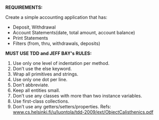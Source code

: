 **REQUIREMENTS:**

Create a simple accounting application that has:

* Deposit, Withdrawal
* Account Statements(date, total amount, account balance)
* Print Statements
* Filters (from, thru, withdrawals, deposits)

**MUST USE TDD and JEFF BAY's RULES:**

1. Use only one level of indentation per method.
2. Don’t use the else keyword.
3. Wrap all primitives and strings.
4. Use only one dot per line.
5. Don’t abbreviate.
6. Keep all entities small.
7. Don’t use any classes with more than two instance variables.
8. Use first-class collections.
9. Don’t use any getters/setters/properties.
Refs: www.cs.helsinki.fi/u/luontola/tdd-2009/ext/ObjectCalisthenics.pdf
